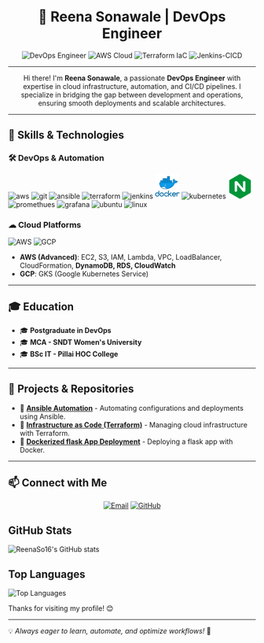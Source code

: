 <h1 align="center">🚀 Reena Sonawale | DevOps Engineer</h1>

<p align="center">
  <img src="https://img.shields.io/badge/DevOps-Engineer-blue" alt="DevOps Engineer">
  <img src="https://img.shields.io/badge/AWS-Cloud-orange" alt="AWS Cloud">
  <img src="https://img.shields.io/badge/Terraform-IaC-purple" alt="Terraform IaC">
  <img src="https://img.shields.io/badge/Jenkins-CICD-red" alt="Jenkins-CICD">
</p>

---

<p align="center">
  Hi there! I'm <b>Reena Sonawale</b>, a passionate <b>DevOps Engineer</b> with expertise in cloud infrastructure, automation, and CI/CD pipelines. I specialize in bridging the gap between development and operations, ensuring smooth deployments and scalable architectures.
</p>

---

## 🚀 Skills & Technologies  

### 🛠 DevOps & Automation  
<p align="left">
 <p align="left"><img src="https://www.vectorlogo.zone/logos/amazon_aws/amazon_aws-icon.svg" alt="aws" title="aws" width="50" height="50"/> <img src="https://www.vectorlogo.zone/logos/git-scm/git-scm-icon.svg" alt="git" title="git" width="50" height="50"/>  <img src="https://www.vectorlogo.zone/logos/ansible/ansible-icon.svg" alt="ansible" title="ansible" width="50" height="50"/> <img src="https://www.vectorlogo.zone/logos/terraformio/terraformio-icon.svg" alt="terraform" title="terraform" width="50" height="50"/> <img src="https://www.vectorlogo.zone/logos/jenkins/jenkins-icon.svg" alt="jenkins" title="jenkins" width="50" height="50"/> 
 <img src="https://raw.githubusercontent.com/github/explore/80688e429a7d4ef2fca1e82350fe8e3517d3494d/topics/docker/docker.png" alt="docker" title="docker" width="50" height="50"/>  <img src="https://www.vectorlogo.zone/logos/kubernetes/kubernetes-icon.svg" alt="kubernetes" title="kubernetes" width="50" height="50"/>   <img src="https://raw.githubusercontent.com/github/explore/85cceaeeaf993ca35664dc37ea24f9237fbbfc14/topics/nginx/nginx.png" alt="nginx" title="nginx" width="50" height="50"/> <img src="https://www.vectorlogo.zone/logos/prometheusio/prometheusio-icon.svg" alt="promethues" title="promethues" width="50" height="50"/>  <img src="https://www.vectorlogo.zone/logos/grafana/grafana-icon.svg" alt="grafana" title="grafana" width="50" height="50"/>
 <img src="https://www.vectorlogo.zone/logos/ubuntu/ubuntu-icon.svg" alt="ubuntu" title="ubuntu" width="50" height="50"/> 
 <img src="https://brandlogos.net/wp-content/uploads/2020/03/Linux-logo.png" alt="linux" title="linux" width="50" height="50"/> </p>

### ☁ Cloud Platforms  
<p align="left">
  <img src="https://upload.wikimedia.org/wikipedia/commons/9/93/Amazon_Web_Services_Logo.svg" alt="AWS" width="100" height="50">
  <img src="https://www.vectorlogo.zone/logos/google_cloud/google_cloud-icon.svg" alt="GCP" width="50" height="50">
</p>

- **AWS (Advanced)**: EC2, S3, IAM, Lambda, VPC, LoadBalancer, CloudFormation, **DynamoDB, RDS, CloudWatch**  
- **GCP**: GKS (Google Kubernetes Service)  

---

## 🎓 Education  
- 🎓 **Postgraduate in DevOps**
- 🎓 **MCA - SNDT Women's University**    
- 🎓 **BSc IT - Pillai HOC College**  

---

## 💼 Projects & Repositories  
- 🔹 **[Ansible Automation](https://github.com/ReenaSo16/Ansible.git)** - Automating configurations and deployments using Ansible.  
- 🔹 **[Infrastructure as Code (Terraform)](https://github.com/ReenaSo16/Terraform.git)** - Managing cloud infrastructure with Terraform.  
- 🔹 **[Dockerized flask App Deployment](https://github.com/ReenaSo16/Python-Flask1.git)** - Deploying a flask app with Docker.  

---

## 📫 Connect with Me  
<p align="center">
  <a href="mailto:reenasonawale99@gmail.com"><img src="https://img.shields.io/badge/Email-reenasonawale99@gmail.com-blue" alt="Email"></a>
  <a href="https://github.com/ReenaSo16/"><img src="https://img.shields.io/badge/GitHub-ReenaSo16-red" alt="GitHub"></a>
</p>


## GitHub Stats
![ReenaSo16's GitHub stats](https://github-readme-stats.vercel.app/api?username=ReenaSo16&show_icons=true&theme=radical)

## Top Languages
![Top Languages](https://github-readme-stats.vercel.app/api/top-langs/?username=ReenaSo16&layout=compact&theme=radical)

Thanks for visiting my profile! 😊

---

💡 *Always eager to learn, automate, and optimize workflows!* 🚀
